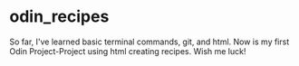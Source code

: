 # odin_recipes
So far, I've learned basic terminal commands, git, and html. Now is my first Odin Project-Project using html creating recipes. Wish me luck!